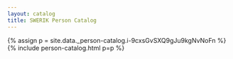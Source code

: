 ```yaml
---
layout: catalog
title: SWERIK Person Catalog
---
```

{% assign p = site.data._person-catalog.i-9cxsGvSXQ9gJu9kgNvNoFn %}
{% include person-catalog.html p=p %}

